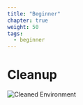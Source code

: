 ```yaml
---
title: "Beginner"
chapter: true
weight: 50
tags:
  - beginner
---
```


# Cleanup
![Cleaned Environment](/images/cleanup.svg)
